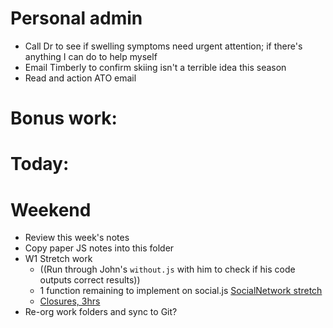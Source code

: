 # Personal admin
* Call Dr to see if swelling symptoms need urgent attention; if there's anything I can do to help myself
* Email Timberly to confirm skiing isn't a terrible idea this season
* Read and action ATO email


# Bonus work:



# Today:


# Weekend
* Review this week's notes
* Copy paper JS notes into this folder
* W1 Stretch work
  * ((Run through John's `without.js` with him to check if his code outputs correct results))
  * 1 function remaining to implement on social.js [SocialNetwork stretch](https://web.compass.lighthouselabs.ca/days/w01d3/activities/480) 
  * [Closures, 3hrs](https://web.compass.lighthouselabs.ca/activities/181)
* Re-org work folders and sync to Git?